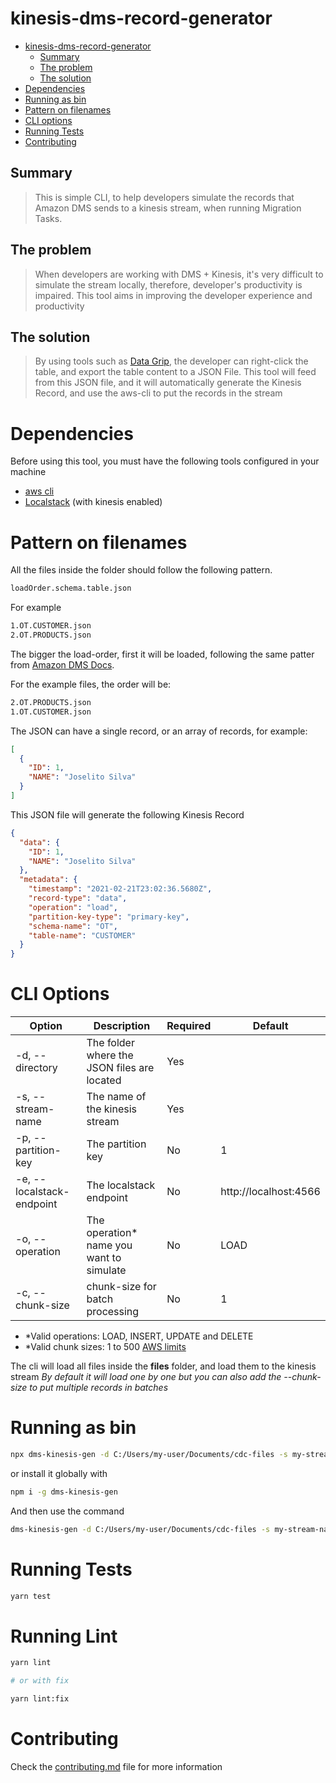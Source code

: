 # kinesis-dms-record-generator

- [kinesis-dms-record-generator](#kinesis-dms-record-generator)
  * [Summary](#summary)
  * [The problem](#the-problem)
  * [The solution](#the-solution)
- [Dependencies](#dependencies)
- [Running as bin](#running-as-bin)
- [Pattern on filenames](#pattern-on-filenames)
- [CLI options](#cli-options)
- [Running Tests](#running-tests)
- [Contributing](#contributing)


## Summary

> This is  simple CLI, to help developers simulate the records that Amazon DMS sends to
> a kinesis stream, when running Migration Tasks.

## The problem

> When developers are working with DMS + Kinesis, it's very difficult to simulate the stream locally,
> therefore, developer's productivity is impaired. This tool aims in improving the developer experience and productivity

## The solution

> By using tools such as [Data Grip](https://www.jetbrains.com/datagrip/), the developer can right-click the table,
> and export the table content to a JSON File. This tool will feed from this JSON file,
> and it will automatically generate the Kinesis Record, and use the aws-cli to put the records in the stream

# Dependencies

Before using this tool, you must have the following tools configured in your machine

- [aws cli](https://aws.amazon.com/cli/)
- [Localstack](https://github.com/localstack/localstack) (with kinesis enabled)

# Pattern on filenames

All the files inside the folder should follow the following pattern.

```bash
loadOrder.schema.table.json
```

For example

```bash
1.OT.CUSTOMER.json
2.OT.PRODUCTS.json
```

The bigger the load-order, first it will be loaded, following the same patter from [Amazon DMS Docs](https://docs.aws.amazon.com/dms/latest/userguide/CHAP_Tasks.CustomizingTasks.TableMapping.SelectionTransformation.Selections.html).

For the example files, the order will be:
```bash
2.OT.PRODUCTS.json
1.OT.CUSTOMER.json
```

The JSON can have a single record, or an array of records, for example:

```json
[
  {
    "ID": 1,
    "NAME": "Joselito Silva"
  }
]
```

This JSON file will generate the following Kinesis Record

```json
{
  "data": {
    "ID": 1,
    "NAME": "Joselito Silva"
  },
  "metadata": {
    "timestamp": "2021-02-21T23:02:36.5680Z",
    "record-type": "data",
    "operation": "load",
    "partition-key-type": "primary-key",
    "schema-name": "OT",
    "table-name": "CUSTOMER"
  }
}
```

# CLI Options

| Option | Description  | Required  | Default  |
| ------- | --- | --- | --- |
| -d, --directory <value> | The folder where the JSON files are located | Yes | |
| -s, --stream-name <value> | The name of the kinesis stream | Yes | |
| -p, --partition-key <value> | The partition key | No | 1 |
| -e, --localstack-endpoint <value> | The localstack endpoint | No | http://localhost:4566 |
| -o, --operation <value> | The operation* name you want to simulate | No | LOAD |
| -c, --chunk-size <value> | chunk-size for batch processing | No | 1 |

- *Valid operations: LOAD, INSERT, UPDATE and DELETE
- *Valid chunk sizes: 1 to 500 [AWS limits](https://docs.aws.amazon.com/cli/latest/reference/kinesis/put-records.html)
  
The cli will load all files inside the **files** folder, and load them to the kinesis stream
_By default it will load one by one but you can also add the --chunk-size <value> to put multiple records in batches_

# Running as bin

```bash
npx dms-kinesis-gen -d C:/Users/my-user/Documents/cdc-files -s my-stream-name
```

or install it globally with

```bash
npm i -g dms-kinesis-gen
```

And then use the command

```bash
dms-kinesis-gen -d C:/Users/my-user/Documents/cdc-files -s my-stream-name
```

# Running Tests

```bash
yarn test
```

# Running Lint

```bash
yarn lint

# or with fix

yarn lint:fix
```

# Contributing

Check the [contributing.md](./CONTRIBUTING.md) file for more information
